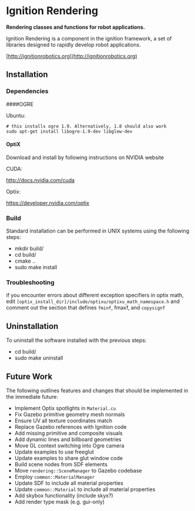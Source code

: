 # Ignition Rendering

**Rendering classes and functions for robot applications.**

Ignition Rendering is a component in the ignition framework, a set
of libraries designed to rapidly develop robot applications.

  [http://ignitionrobotics.org](http://ignitionrobotics.org)

## Installation

### Dependencies

####OGRE

Ubuntu:

    # this installs ogre 1.9. Alternatively, 1.8 should also work
    sudo apt-get install libogre-1.9-dev libglew-dev

#### OptiX

Download and install by following instructions on NVIDIA website

CUDA:

http://docs.nvidia.com/cuda

Optix:

https://developer.nvidia.com/optix

### Build

Standard installation can be performed in UNIX systems using the following
steps:

 - mkdir build/
 - cd build/
 - cmake ..
 - sudo make install


### Troubleshooting

if  you encounter errors about different exception specifiers in optix math,
edit `[optix_install_dir]/include/optixu/optixu_math_namespace.h` and comment
out the section that defines `fminf`, fmaxf, and `copysignf`

## Uninstallation

To uninstall the software installed with the previous steps:

 - cd build/
 - sudo make uninstall

## Future Work

The following outlines features and changes that should be implemented in the
immediate future:

 - Implement Optix spotlights in `Material.cu`
 - Fix Gazebo primitive geometry mesh normals
 - Ensure UV all texture coordinates match
 - Replace Gazebo references with Ignition code
 - Add missing primitive and composite visuals
 - Add dynamic lines and billboard geometries
 - Move GL context switching into Ogre camera
 - Update examples to use freeglut
 - Update examples to share glut window code
 - Build scene nodes from SDF elements
 - Move `rendering::SceneManager` to Gazebo codebase
 - Employ `common::MaterialManager`
 - Update SDF to include all material properties
 - Update `common::Material` to include all material properties
 - Add skybox functionality (include skyx?)
 - Add render type mask (e.g. gui-only)
